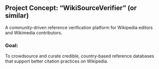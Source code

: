 ## Project Concept: “WikiSourceVerifier” (or similar)
A community-driven reference verification platform for Wikipedia editors and Wikimedia contributors.

### Goal:
 To crowdsource and curate credible, country-based reference databases that support better citation practices on Wikipedia.

